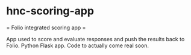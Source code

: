 # hnc-scoring-app

= Folio integrated scoring app =

App used to score and evaluate responses and push the results back to Folio. Python Flask app. Code to actually come real soon.
